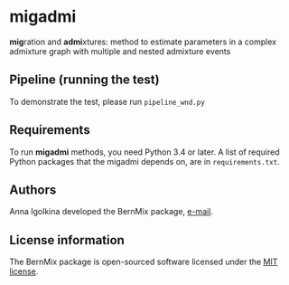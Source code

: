 # migadmi

**mig**ration and **admi**xtures: method to estimate parameters in a complex admixture graph with multiple and nested admixture events


## Pipeline (running the test)

To demonstrate the test, please run `pipeline_wnd.py`


## Requirements

To run **migadmi** methods, you need Python 3.4 or later. A list of required Python packages that the migadmi depends on, are in `requirements.txt`.  


## Authors

Anna Igolkina developed the BernMix package, [e-mail](mailto:igolkinaanna11@gmail.com).    


## License information
The BernMix package is open-sourced software licensed under the [MIT license](https://opensource.org/licenses/MIT).

